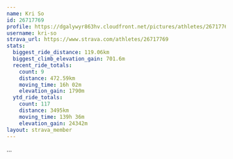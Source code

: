 ```yaml
---
name: Kri So
id: 26717769
profile: https://dgalywyr863hv.cloudfront.net/pictures/athletes/26717769/7761026/13/large.jpg
username: kri-so
strava_url: https://www.strava.com/athletes/26717769
stats:
  biggest_ride_distance: 119.06km
  biggest_climb_elevation_gain: 701.6m
  recent_ride_totals:
    count: 9
    distance: 472.59km
    moving_time: 16h 02m
    elevation_gain: 1790m
  ytd_ride_totals:
    count: 117
    distance: 3495km
    moving_time: 139h 36m
    elevation_gain: 24342m
layout: strava_member
--- 
```

...
